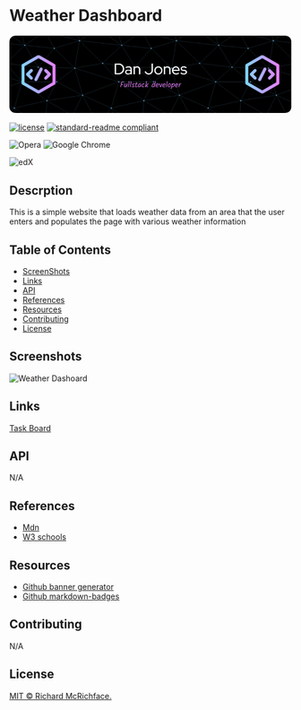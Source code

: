 # Weather Dashboard

![banner](./assets/images/github-header-image.png)

[![license](https://img.shields.io/github/license/:user/:djinjones.svg)](LICENSE)
[![standard-readme compliant](https://img.shields.io/badge/readme%20style-standard-brightgreen.svg?style=flat-square)](https://github.com/RichardLitt/standard-readme)

![Opera](https://img.shields.io/badge/Opera-FF1B2D?style=for-the-badge&logo=Opera&logoColor=white)
![Google Chrome](https://img.shields.io/badge/Google%20Chrome-4285F4?style=for-the-badge&logo=GoogleChrome&logoColor=white)

![edX](https://img.shields.io/badge/edX-%2302262B.svg?style=for-the-badge&logo=edX&logoColor=white)

## Descrption

This is a simple website that loads weather data from an area that the user enters and populates the page with various weather information

## Table of Contents

- [ScreenShots](#screenshots)
- [Links](#links)
- [API](#api)
- [References](#references)
- [Resources](#resources)
- [Contributing](#contributing)
- [License](#license)


## Screenshots

![Weather Dashoard](#)

## Links

[Task Board](https://djinjones.github.io/Task-Board/)

## API

N/A

## References

- [Mdn](https://developer.mozilla.org/en-US/)
- [W3 schools](https://www.w3schools.com)

## Resources

- [Github banner generator](https://leviarista.github.io/github-profile-header-generator/)
- [Github markdown-badges](https://ileriayo.github.io/markdown-badges/)

## Contributing

N/A


## License

[MIT © Richard McRichface.](../LICENSE)